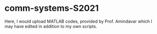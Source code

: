 # comm-systems-S2021
Here, I would upload MATLAB codes, provided by Prof. Amindavar which I may have edited in addition to my own scripts. 

